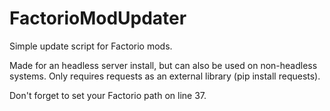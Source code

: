 # FactorioModUpdater
Simple update script for Factorio mods.

Made for an headless server install, but can also be used on non-headless systems.
Only requires requests as an external library (pip install requests).

Don't forget to set your Factorio path on line 37.
